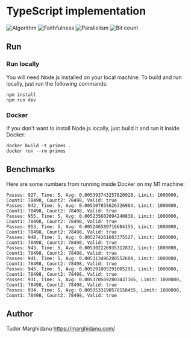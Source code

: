 # TypeScript implementation

![Algorithm](https://img.shields.io/badge/Algorithm-base-green)
![Faithfulness](https://img.shields.io/badge/Faithful-yes-green)
![Parallelism](https://img.shields.io/badge/Parallel-no-green)
![Bit count](https://img.shields.io/badge/Bits-unknown-yellowgreen)

## Run

### Run locally

You will need Node.js installed on your local machine. To build and run locally, just run the following commands:

```
npm install
npm run dev
```

### Docker

If you don't want to install Node.js locally, just build it and run it inside Docker:

```
docker build -t primes .
docker run --rm primes
```

## Benchmarks

Here are some numbers from running inside Docker on my M1 machine:

```
Passes: 927, Time: 5, Avg: 0.005393743257820928, Limit: 1000000, Count1: 78498, Count2: 78498, Valid: true
Passes: 942, Time: 5, Avg: 0.005307855626326964, Limit: 1000000, Count1: 78498, Count2: 78498, Valid: true
Passes: 955, Time: 5, Avg: 0.005235602094240838, Limit: 1000000, Count1: 78498, Count2: 78498, Valid: true
Passes: 953, Time: 5, Avg: 0.005246589716684155, Limit: 1000000, Count1: 78498, Count2: 78498, Valid: true
Passes: 948, Time: 5, Avg: 0.005274261603375527, Limit: 1000000, Count1: 78498, Count2: 78498, Valid: true
Passes: 943, Time: 5, Avg: 0.005302226935312832, Limit: 1000000, Count1: 78498, Count2: 78498, Valid: true
Passes: 941, Time: 5, Avg: 0.005313496280552604, Limit: 1000000, Count1: 78498, Count2: 78498, Valid: true
Passes: 945, Time: 5, Avg: 0.005291005291005291, Limit: 1000000, Count1: 78498, Count2: 78498, Valid: true
Passes: 931, Time: 5, Avg: 0.0053705692803437165, Limit: 1000000, Count1: 78498, Count2: 78498, Valid: true
Passes: 934, Time: 5, Avg: 0.0053533190578158455, Limit: 1000000, Count1: 78498, Count2: 78498, Valid: true
```

## Author

Tudor Marghidanu
https://marghidanu.com/